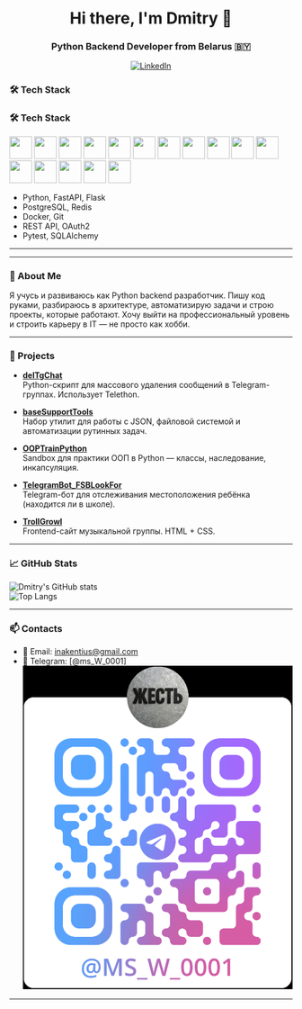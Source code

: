 <div align="center">
  <h1>Hi there, I'm Dmitry 👋</h1>
  <h3>Python Backend Developer from Belarus 🇧🇾</h3>

  <a href="https://www.linkedin.com/in/dmitry-belov-2584022b7">
    <img src="https://img.shields.io/badge/LinkedIn-blue?style=for-the-badge&logo=linkedin&logoColor=white" alt="LinkedIn" />
  </a>
</div>

### 🛠️ Tech Stack


### 🛠️ Tech Stack

<p align="left">
  <!-- Backend -->
  <img src="https://cdn.jsdelivr.net/gh/devicons/devicon/icons/python/python-original.svg" width="40" height="40"/>
  <img src="https://cdn.jsdelivr.net/gh/devicons/devicon/icons/fastapi/fastapi-original.svg" width="40" height="40"/>  
<img src="https://cdn.jsdelivr.net/gh/devicons/devicon@latest/icons/flask/flask-original.svg"
           width="40" height="40"/>
  <img src="https://cdn.jsdelivr.net/gh/devicons/devicon/icons/django/django-plain.svg" width="40" height="40"/>

  <!-- Databases -->
  <img src="https://cdn.jsdelivr.net/gh/devicons/devicon/icons/postgresql/postgresql-original.svg" width="40" height="40"/>
  <img src="https://cdn.jsdelivr.net/gh/devicons/devicon/icons/mysql/mysql-original.svg" width="40" height="40"/>
  <img src="https://cdn.jsdelivr.net/gh/devicons/devicon/icons/redis/redis-original.svg" width="40" height="40"/>

  <!-- DevOps / Tools -->
  <img src="https://cdn.jsdelivr.net/gh/devicons/devicon/icons/docker/docker-original.svg" width="40" height="40"/>
  <img src="https://cdn.jsdelivr.net/gh/devicons/devicon/icons/kubernetes/kubernetes-plain.svg" width="40" height="40"/>
  <img src="https://cdn.jsdelivr.net/gh/devicons/devicon/icons/git/git-original.svg" width="40" height="40"/>
  <img src="https://cdn.jsdelivr.net/gh/devicons/devicon@latest/icons/github/github-original-wordmark.svg" width="40" height="40"/>

  <!-- OS / Shell -->
  <img src="https://cdn.jsdelivr.net/gh/devicons/devicon/icons/archlinux/archlinux-original.svg" width="40" height="40"/>
  <img src="https://cdn.jsdelivr.net/gh/devicons/devicon/icons/linux/linux-original.svg" width="40" height="40"/>
 <img src="https://cdn.jsdelivr.net/gh/devicons/devicon@latest/icons/zsh/zsh-original.svg" width="40" height="40"/>

  <!-- Editors -->
  <img src="https://cdn.jsdelivr.net/gh/devicons/devicon/icons/vim/vim-original.svg" width="40" height="40"/>
  <img src="https://cdn.jsdelivr.net/gh/devicons/devicon/icons/vscode/vscode-original.svg" width="40" height="40"/>
</p>


- Python, FastAPI, Flask
- PostgreSQL, Redis
- Docker, Git
- REST API, OAuth2
- Pytest, SQLAlchemy

---

---

### 🧠 About Me
Я учусь и развиваюсь как Python backend разработчик. Пишу код руками, разбираюсь в архитектуре, автоматизирую задачи и строю проекты, которые работают. Хочу выйти на профессиональный уровень и строить карьеру в IT — не просто как хобби.

---

### 📂 Projects

- [**delTgChat**](https://github.com/MsW000/delTgChat)  
  Python-скрипт для массового удаления сообщений в Telegram-группах. Использует Telethon.

- [**baseSupportTools**](https://github.com/MsW000/baseSupportTools)  
  Набор утилит для работы с JSON, файловой системой и автоматизации рутинных задач.

- [**OOPTrainPython**](https://github.com/MsW000/OOPTrainPython)  
  Sandbox для практики ООП в Python — классы, наследование, инкапсуляция.

- [**TelegramBot_FSBLookFor**](https://github.com/MsW000/TelegramBot_FSBLookFor)  
  Telegram-бот для отслеживания местоположения ребёнка (находится ли в школе).

- [**TrollGrowl**](https://github.com/MsW000/TrollGrowl)  
  Frontend-сайт музыкальной группы. HTML + CSS.

---

### 📈 GitHub Stats

![Dmitry's GitHub stats](https://github-readme-stats.vercel.app/api?username=MsW000&show_icons=true&theme=radical)  
![Top Langs](https://github-readme-stats.vercel.app/api/top-langs/?username=MsW000&layout=compact&theme=radical)

---

### 📫 Contacts
- 📧 Email: inakentius@gmail.com
- 💬 Telegram: [@ms_W_0001]![alt text](image.png)

---